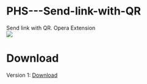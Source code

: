 # PHS---Send-link-with-QR
Send link with QR. Opera Extension<br>
<img src="https://github.com/hlilbilgin/PHS_Send-link-with-QR/blob/master/screenshoot.PNG"/>
# Download
Version 1: <a href="https://github.com/hlilbilgin/PHS_Send-link-with-QR/raw/master/DOWNLOAD/PHS%20-%20Send%20link%20with%20QR.crx">Download</a>
